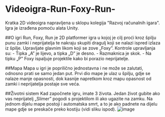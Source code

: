 # Videoigra-Run-Foxy-Run-
Kratka 2D videoigra napravljena u sklopu kolegija "Razvoj računalnih igara". Igra je izrađena pomoću alata Unity.

##O igri
Run, Foxy, Run je 2D platformer igra u kojoj je cilj proći kroz špilju punu zamki i neprijatelja te nakraju skupiti dragulj koji se nalazi ispred izlaza iz špilje. Upravljate glavnim likom koji se zove „Foxy”.
Kontrole upravljanja su:
    - Tipka „A” je lijevo, a tipka „D” je desno.
    - Razmaknica je skok.
    - Na tipku „P” Foxy ispaljuje projektile kako bi porazio neprijatelje.

##Mapa
Mapa u igri je poprilično jednostavna i ne može se zalutati, odnosno prati se samo jedan put. Prvi dio mape je ulaz u špilju, gdje se nalaze manje opasnosti, dok kasnije napretkom kroz mapu opasnost od zamki i neprijatelja postaje sve veća.

##Životni sistem
Kad započnete igru, imate 3 života. Jedan život gubite ako vas neprijatelj „Slimer” pogodi s projektilom ili ako ugazite na zamku. Na jednom dijelu mape postoji i automatska smrt, a to je ako padnete na dijelu mape gdje se preskače preko kostiju (vidi sliku ispod).
![image](https://github.com/roko9765/Videoigra-Run-Foxy-Run-/assets/163319821/e87b1022-2dd8-4de8-b843-1bb1b4c77643)
